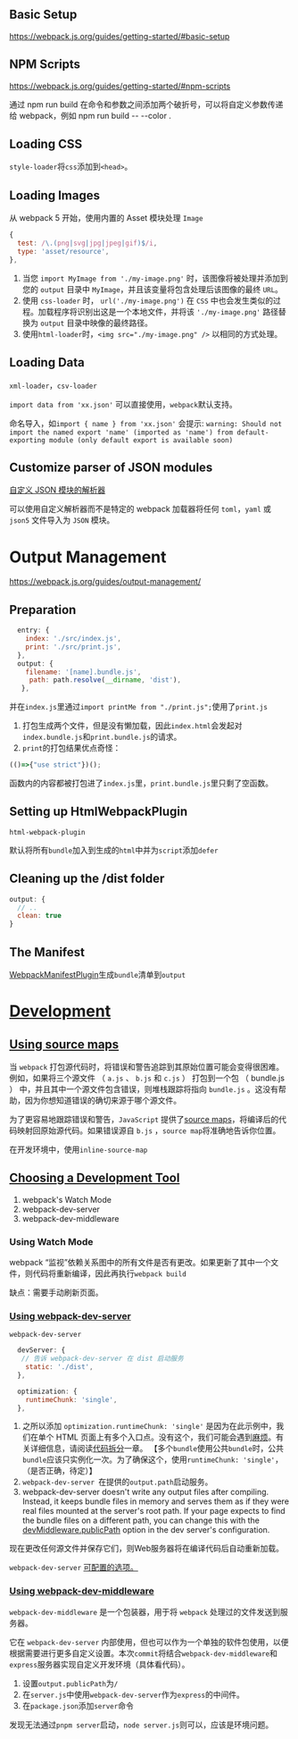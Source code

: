 ## Basic Setup

https://webpack.js.org/guides/getting-started/#basic-setup


## NPM Scripts

https://webpack.js.org/guides/getting-started/#npm-scripts

通过 npm run build 在命令和参数之间添加两个破折号，可以将自定义参数传递给 webpack，例如 npm run build -- --color .

## Loading CSS

`style-loader`将`css`添加到`<head>`。

## Loading Images

从 webpack 5 开始，使用内置的 Asset 模块处理 `Image`

```js
{
  test: /\.(png|svg|jpg|jpeg|gif)$/i,
  type: 'asset/resource',
},
```

1. 当您 `import MyImage from './my-image.png'` 时，该图像将被处理并添加到您的 `output` 目录中 `MyImage`，并且该变量将包含处理后该图像的最终 `URL`。
2. 使用 `css-loader` 时， `url('./my-image.png')` 在 `CSS` 中也会发生类似的过程。加载程序将识别出这是一个本地文件，并将该 `'./my-image.png'` 路径替换为 `output` 目录中映像的最终路径。
3. 使用`html-loader`时，`<img src="./my-image.png" />` 以相同的方式处理。

## Loading Data

`xml-loader`，`csv-loader`

`import data from 'xx.json'` 可以直接使用，`webpack`默认支持。

 命名导入，如`import { name } from 'xx.json'` 会提示: `warning: Should not import the named export 'name' (imported as 'name') from default-exporting module (only default export is available soon)`

## Customize parser of JSON modules
[自定义 JSON 模块的解析器](https://webpack.js.org/guides/asset-management/#customize-parser-of-json-modules)

可以使用自定义解析器而不是特定的 webpack 加载器将任何 `toml`，`yaml` 或 `json5` 文件导入为 `JSON` 模块。

# Output Management

https://webpack.js.org/guides/output-management/

## Preparation

```js
  entry: {
    index: './src/index.js',
    print: './src/print.js',
  },
  output: {
    filename: '[name].bundle.js',
     path: path.resolve(__dirname, 'dist'),
   },
```

并在`index.js`里通过`import printMe from "./print.js";`使用了`print.js`

1. 打包生成两个文件，但是没有懒加载，因此`index.html`会发起对`index.bundle.js`和`print.bundle.js`的请求。
2. `print`的打包结果优点奇怪：

```js
(()=>{"use strict"})();
```

函数内的内容都被打包进了`index.js`里，`print.bundle.js`里只剩了空函数。


## Setting up HtmlWebpackPlugin

`html-webpack-plugin`

默认将所有`bundle`加入到生成的`html`中并为`script`添加`defer`

## Cleaning up the /dist folder

```js
output: {
  // ..
  clean: true
}
```

## The Manifest

[WebpackManifestPlugin](https://github.com/shellscape/webpack-manifest-plugin)生成`bundle`清单到`output`

# [Development](https://webpack.js.org/guides/development/)

## [Using source maps](https://webpack.js.org/guides/development/#using-source-maps)

当 `webpack` 打包源代码时，将错误和警告追踪到其原始位置可能会变得很困难。例如，如果将三个源文件 （ `a.js` 、 `b.js` 和 `c.js` ） 打包到一个包 （ bundle.js ） 中，并且其中一个源文件包含错误，则堆栈跟踪将指向 `bundle.js` 。这没有帮助，因为你想知道错误的确切来源于哪个源文件。

为了更容易地跟踪错误和警告，`JavaScript` 提供了[source maps](http://blog.teamtreehouse.com/introduction-source-maps)，将编译后的代码映射回原始源代码。如果错误源自 `b.js` ，`source map`将准确地告诉你位置。

在开发环境中，使用`inline-source-map`

## [Choosing a Development Tool](https://webpack.js.org/guides/development/#using-source-maps)

1. webpack's Watch Mode
2. webpack-dev-server
3. webpack-dev-middleware

### Using Watch Mode

webpack “监视”依赖关系图中的所有文件是否有更改。如果更新了其中一个文件，则代码将重新编译，因此再执行`webpack build`

缺点：需要手动刷新页面。

### [Using webpack-dev-server](https://webpack.js.org/guides/development/#using-webpack-dev-server)

`webpack-dev-server`

```js
  devServer: {
   // 告诉 webpack-dev-server 在 dist 启动服务
    static: './dist',
  },

  optimization: {
    runtimeChunk: 'single',
  },
```

1. 之所以添加 `optimization.runtimeChunk: 'single'` 是因为在此示例中，我们在单个 HTML 页面上有多个入口点。没有这个，我们可能会遇到[麻烦](https://bundlers.tooling.report/code-splitting/multi-entry/)。有关详细信息，请阅读[代码拆分](https://webpack.js.org/guides/code-splitting/)一章。
【多个`bundle`使用公共`bundle`时，公共`bundle`应该只实例化一次。为了确保这个，使用`runtimeChunk: 'single'`，（是否正确，待定）】
2. `webpack-dev-server `在提供的`output.path`启动服务。
3. webpack-dev-server doesn't write any output files after compiling. Instead, it keeps bundle files in memory and serves them as if they were real files mounted at the server's root path. If your page expects to find the bundle files on a different path, you can change this with the [devMiddleware.publicPath](https://webpack.js.org/configuration/dev-server/#devserverdevmiddleware) option in the dev server's configuration.

现在更改任何源文件并保存它们，则Web服务器将在编译代码后自动重新加载。

`webpack-dev-server` [可配置的选项。](https://webpack.js.org/configuration/dev-server)

### [Using webpack-dev-middleware](https://webpack.js.org/guides/development/#using-webpack-dev-middleware)

`webpack-dev-middleware` 是一个包装器，用于将 `webpack` 处理过的文件发送到服务器。

它在 `webpack-dev-server` 内部使用，但也可以作为一个单独的软件包使用，以便根据需要进行更多自定义设置。本次`commit`将结合`webpack-dev-middleware`和 `express`服务器实现自定义开发环境（具体看代码）。

1. 设置`output.publicPath`为`/`
2. 在`server.js`中使用`webpack-dev-server`作为`express`的中间件。
3. 在`package.json`添加`server`命令

发现无法通过`pnpm server`启动，`node server.js`则可以，应该是环境问题。